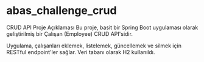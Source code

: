 # abas_challenge_crud

CRUD API
Proje Açıklaması
Bu proje, basit bir Spring Boot uygulaması olarak geliştirilmiş bir Çalışan (Employee) CRUD API'sidir. 

Uygulama, çalışanları eklemek, listelemek, güncellemek ve silmek için RESTful endpoint'ler sağlar. Veri tabanı olarak H2 kullanıldı.

